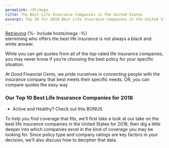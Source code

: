 ```yaml
---
permalink: /dl/mega
title: The Best Life Insurance Companies in the United States
excerpt: Top 10 for 2018 Best Life Insurance Companies in the United States
---
```

<div class="text-center">
<a id="download" class="btn btn-warning" href="" alt="">Retrieving</a>
{%- include hosts/mega -%}
</div>
etermining who offers the best life insurance is not always a black and white answer.

While you can get quotes from all of the top-rated life insurance companies, you may never know if you’re choosing the best policy for your specific situation.

At Good Financial Cents, we pride ourselves in connecting people with the insurance company that best meets their specific needs. OR, you can compare quotes the easy way

### Our Top 10 Best Life Insurance Companies for 2018


* Active and Healthy? Check out this BONUS

To help you find coverage that fits, we’ll first take a look at our take on the best life insurance companies in the United States for 2018, then dig a little deeper into which companies excel in the kind of coverage you may be looking for. Since policy type and company ratings are key factors in your decision, we’ll also discuss how to decipher that data.
